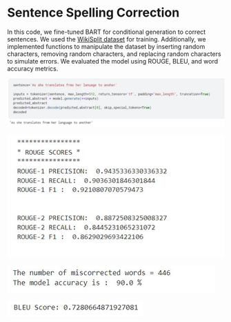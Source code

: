 # Sentence Spelling Correction

In this code, we fine-tuned BART for conditional generation to correct sentences. We used the [WikiSplit dataset](https://github.com/google-research-datasets/wiki-split) for training. Additionally, we implemented functions to manipulate the dataset by inserting random characters, removing random characters, and replacing random characters to simulate errors. We evaluated the model using ROUGE, BLEU, and word accuracy metrics.

![image](images/correction.JPG)


![image](images/rouge_score.JPG)


![image](images/word_accuracy.JPG)


![image](images/bleu_score.JPG)
